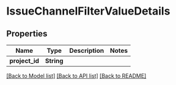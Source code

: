 # IssueChannelFilterValueDetails

## Properties

Name | Type | Description | Notes
------------ | ------------- | ------------- | -------------
**project_id** | **String** |  | 

[[Back to Model list]](../README.md#documentation-for-models) [[Back to API list]](../README.md#documentation-for-api-endpoints) [[Back to README]](../README.md)


